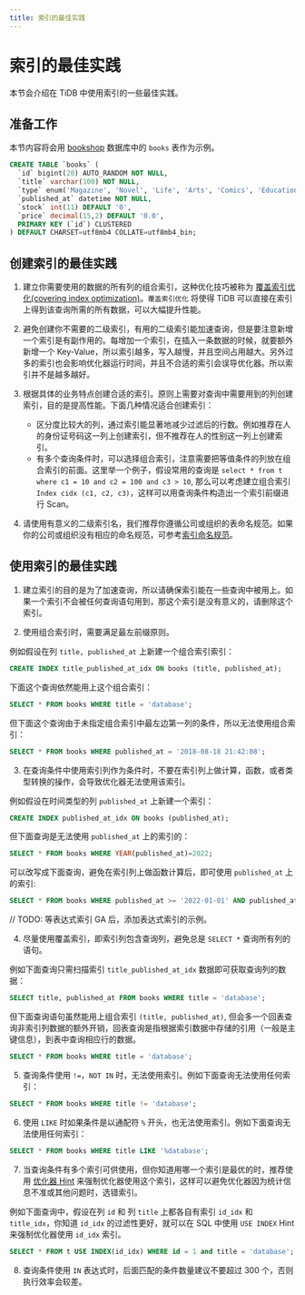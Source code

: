 ```yaml
---
title: 索引的最佳实践
---
```


<!-- markdownlint-disable MD029 -->

# 索引的最佳实践

本节会介绍在 TiDB 中使用索引的一些最佳实践。

## 准备工作

本节内容将会用 [bookshop](/develop/bookshop-schema-design.md) 数据库中的 `books` 表作为示例。

```sql
CREATE TABLE `books` (
  `id` bigint(20) AUTO_RANDOM NOT NULL,
  `title` varchar(100) NOT NULL,
  `type` enum('Magazine', 'Novel', 'Life', 'Arts', 'Comics', 'Education & Reference', 'Humanities & Social Sciences', 'Science & Technology', 'Kids', 'Sports') NOT NULL,
  `published_at` datetime NOT NULL,
  `stock` int(11) DEFAULT '0',
  `price` decimal(15,2) DEFAULT '0.0',
  PRIMARY KEY (`id`) CLUSTERED
) DEFAULT CHARSET=utf8mb4 COLLATE=utf8mb4_bin;
```

## 创建索引的最佳实践

1. 建立你需要使用的数据的所有列的组合索引，这种优化技巧被称为 [覆盖索引优化(covering index optimization)](https://docs.pingcap.com/zh/tidb/stable/explain-indexes#indexreader)。`覆盖索引优化` 将使得 TiDB 可以直接在索引上得到该查询所需的所有数据，可以大幅提升性能。

2. 避免创建你不需要的二级索引，有用的二级索引能加速查询，但是要注意新增一个索引是有副作用的。每增加一个索引，在插入一条数据的时候，就要额外新增一个 Key-Value，所以索引越多，写入越慢，并且空间占用越大。另外过多的索引也会影响优化器运行时间，并且不合适的索引会误导优化器。所以索引并不是越多越好。

3. 根据具体的业务特点创建合适的索引。原则上需要对查询中需要用到的列创建索引，目的是提高性能。下面几种情况适合创建索引：

   - 区分度比较大的列，通过索引能显著地减少过滤后的行数。例如推荐在人的身份证号码这一列上创建索引，但不推荐在人的性别这一列上创建索引。
   - 有多个查询条件时，可以选择组合索引，注意需要把等值条件的列放在组合索引的前面。这里举一个例子，假设常用的查询是 `select * from t where c1 = 10 and c2 = 100 and c3 > 10`, 那么可以考虑建立组合索引 `Index cidx (c1, c2, c3)`，这样可以用查询条件构造出一个索引前缀进行 Scan。

4. 请使用有意义的二级索引名，我们推荐你遵循公司或组织的表命名规范。如果你的公司或组织没有相应的命名规范，可参考[索引命名规范](/develop/object-naming-guidelines.md#5-索引命名规范)。

## 使用索引的最佳实践

1. 建立索引的目的是为了加速查询，所以请确保索引能在一些查询中被用上。如果一个索引不会被任何查询语句用到，那这个索引是没有意义的，请删除这个索引。

2. 使用组合索引时，需要满足最左前缀原则。

例如假设在列 `title, published_at` 上新建一个组合索引索引：

```sql
CREATE INDEX title_published_at_idx ON books (title, published_at);
```

下面这个查询依然能用上这个组合索引：

```sql
SELECT * FROM books WHERE title = 'database';
```

但下面这个查询由于未指定组合索引中最左边第一列的条件，所以无法使用组合索引：

```sql
SELECT * FROM books WHERE published_at = '2018-08-18 21:42:08';
```

3. 在查询条件中使用索引列作为条件时，不要在索引列上做计算，函数，或者类型转换的操作，会导致优化器无法使用该索引。

例如假设在时间类型的列 `published_at` 上新建一个索引：

```sql
CREATE INDEX published_at_idx ON books (published_at);
```

但下面查询是无法使用 `published_at` 上的索引的：

```sql
SELECT * FROM books WHERE YEAR(published_at)=2022;
```

可以改写成下面查询，避免在索引列上做函数计算后，即可使用 `published_at` 上的索引:

```sql
SELECT * FROM books WHERE published_at >= '2022-01-01' AND published_at < '2023-01-01';
```

// TODO: 等表达式索引 GA 后，添加表达式索引的示例。

4. 尽量使用覆盖索引，即索引列包含查询列，避免总是 `SELECT *` 查询所有列的语句。

例如下面查询只需扫描索引 `title_published_at_idx` 数据即可获取查询列的数据：

```sql
SELECT title, published_at FROM books WHERE title = 'database';
```

但下面查询语句虽然能用上组合索引 `(title, published_at)`, 但会多一个回表查询非索引列数据的额外开销，回表查询是指根据索引数据中存储的引用（一般是主键信息），到表中查询相应行的数据。

```sql
SELECT * FROM books WHERE title = 'database';
```

5. 查询条件使用 `!=`，`NOT IN` 时，无法使用索引。例如下面查询无法使用任何索引：

```sql
SELECT * FROM books WHERE title != 'database';
```

6. 使用 `LIKE` 时如果条件是以通配符 `%` 开头，也无法使用索引。例如下面查询无法使用任何索引：

```sql
SELECT * FROM books WHERE title LIKE '%database';
```

7. 当查询条件有多个索引可供使用，但你知道用哪一个索引是最优的时，推荐使用 [优化器 Hint](https://docs.pingcap.com/zh/tidb/stable/optimizer-hints) 来强制优化器使用这个索引，这样可以避免优化器因为统计信息不准或其他问题时，选错索引。

例如下面查询中，假设在列 `id` 和 列 `title` 上都各自有索引 `id_idx` 和 `title_idx`，你知道 `id_idx` 的过滤性更好，就可以在 SQL 中使用 `USE INDEX` Hint 来强制优化器使用 `id_idx` 索引。

```sql
SELECT * FROM t USE INDEX(id_idx) WHERE id = 1 and title = 'database';
```

8. 查询条件使用 `IN` 表达式时，后面匹配的条件数量建议不要超过 300 个，否则执行效率会较差。
